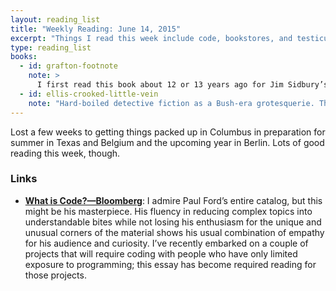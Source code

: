 ```yaml
---
layout: reading_list
title: "Weekly Reading: June 14, 2015"
excerpt: "Things I read this week include code, bookstores, and testicular saline injections."
type: reading_list
books:
  - id: grafton-footnote
    note: >
      I first read this book about 12 or 13 years ago for Jim Sidbury’s undegraduate historiography seminar at UT-Austin. I re-read it as a way to get further into the thinking about citations and concordances I’ve been doing recently. The structural conceit of investigating Ranke’s citations and antecedents as a way of challenging his claim to inventing modern professionalized historiography is a great example of the exploratory or discovery sensation provided by citation that I’d like to play with.
  - id: ellis-crooked-little-vein
    note: "Hard-boiled detective fiction as a Bush-era grotesquerie. The first time I’ve encountered Columbus, Ohio in fiction. It does not come off well. Fun and quick read."
---
```


Lost a few weeks to getting things packed up in Columbus in preparation for summer in Texas and Belgium and the upcoming year in Berlin. Lots of good reading this week, though.

### Links

- [**What is Code?—Bloomberg**](http://www.bloomberg.com/graphics/2015-paul-ford-what-is-code): I admire Paul Ford’s entire catalog, but this might be his masterpiece. His fluency in reducing complex topics into understandable bites while not losing his enthusiasm for the unique and unusual corners of the material shows his usual combination of empathy for his audience and curiosity. I’ve recently embarked on a couple of projects that will require coding with people who have only limited exposure to programming; this essay has become required reading for those projects.
